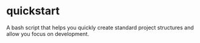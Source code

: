 # quickstart
A bash script that helps you quickly create standard project structures and allow you focus on development.

